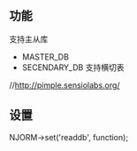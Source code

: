 ## 功能
支持主从库
- MASTER_DB
- SECENDARY_DB
支持横切表

//http://pimple.sensiolabs.org/

## 设置
NJORM->set('readdb', function);